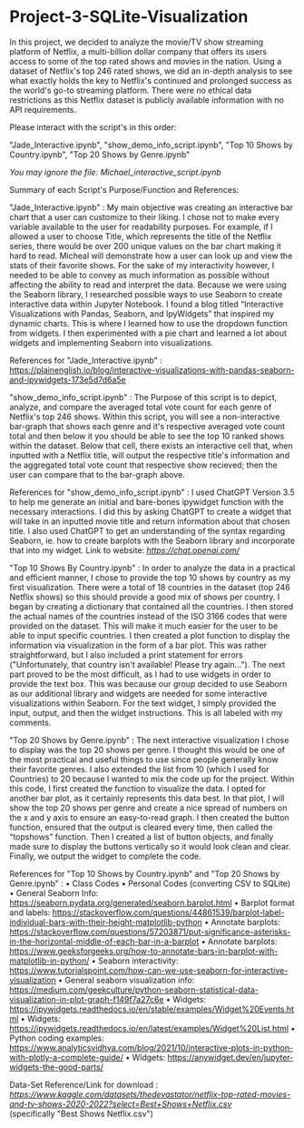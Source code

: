 # Project-3-SQLite-Visualization

In this project, we decided to analyze the movie/TV show streaming platform of Netflix, a multi-billion dollar company that offers its users
access to some of the top rated shows and movies in the nation. Using a dataset of Netflix's top 246 rated shows, we did an in-depth analysis
to see what exactly holds the key to Netflix's continued and prolonged success as the world's go-to streaming platform. 
There were no ethical data restrictions as this Netflix dataset is publicly available information with no API requirements.

Please interact with the script's in this order:

"Jade_Interactive.ipynb", 
"show_demo_info_script.ipynb", 
"Top 10 Shows by Country.ipynb", 
"Top 20 Shows by Genre.ipynb"

*You may ignore the file: Michael_interactive_script.ipynb*

Summary of each Script's Purpose/Function and References:

"Jade_Interactive.ipynb" : My main objective was creating an interactive bar chart that a user can customize to their liking. I chose not to make every variable available to the user for readability purposes. For example, if I allowed a user to choose Title, which represents the title of the Netflix series, there would be over 200 unique values on the bar chart making it hard to read. Micheal will demonstrate how a user can look up and view the stats of their favorite shows. For the sake of my interactivity however, I needed to be able to convey as much information as possible without affecting the ability to read and interpret the data. Because we were using the Seaborn library, I researched possible ways to use Seaborn to create interactive data within Jupyter Notebook. I found a blog titled “Interactive Visualizations with Pandas, Seaborn, and IpyWidgets” that inspired my dynamic charts. This is where I learned how to use the dropdown function from widgets. I then experimented with a pie chart and learned a lot about widgets and implementing Seaborn into visualizations.

References for "Jade_Interactive.ipynb" : https://plainenglish.io/blog/interactive-visualizations-with-pandas-seaborn-and-ipywidgets-173e5d7d6a5e 

"show_demo_info_script.ipynb" : The Purpose of this script is to depict, analyze, and compare the averaged total vote count for each genre of Netflix's top 246 shows.
Within this script, you will see a non-interactive bar-graph that shows each genre and it's respective averaged vote count total and then below it you should be able 
to see the top 10 ranked shows within the dataset. Below that cell, there exists an interactive cell that, when inputted with a Netflix title, will output the respective
title's information and the aggregated total vote count that respective show recieved; then the user can compare that to the bar-graph above. 

References for "show_demo_info_script.ipynb" : I used ChatGPT Version 3.5 to help me generate an initial and bare-bones ipywidget function with the necessary interactions. I did this by asking ChatGPT to create a widget that will take in an inputted movie title 
and return information about that chosen title. I also used ChatGPT to get an understanding of the syntax regarding Seaborn, ie. how to create barplots
with the Seaborn library and incorporate that into my widget. Link to website: *https://chat.openai.com/*

"Top 10 Shows By Country.ipynb" : In order to analyze the data in a practical and efficient manner, I chose to provide the top 10 shows by country as my first visualization. There were a total of 18 countries in the dataset (top 246 Netflix shows) so this should provide a good mix of shows per country. I began by creating a dictionary that contained all the countries. I then stored the actual names of the countries instead of the ISO 3166 codes that were provided on the dataset. This will make it much easier for the user to be able to input specific countries.
  I then created a plot function to display the information via visualization in the form of a bar plot. This was rather straightforward, but I also included a print statement for errors ("Unfortunately, that country isn't available! Please try again...").
  The next part proved to be the most difficult, as I had to use widgets in order to provide the text box. This was because our group decided to use Seaborn as our additional library and widgets are needed for some interactive visualizations within Seaborn. For the text widget, I simply provided the input, output, and then the widget instructions. This is all labeled with my comments.

"Top 20 Shows by Genre.ipynb" : The next interactive visualization I chose to display was the top 20 shows per genre. I thought this would be one of the most practical and useful things to use since people generally know their favorite genres. I also extended the list from 10 (which I used for Countries) to 20 because I wanted to mix the code up for the project. Within this code, I first created the function to visualize the data. I opted for another bar plot, as it certainly represents this data best. In that plot, I will show the top 20 shows per genre and create a nice spread of numbers on the x and y axis to ensure an easy-to-read graph.
  I then created the button function, ensured that the output is cleared every time, then called the “topshows” function. Then I created a list of button objects, and finally made sure to display the buttons vertically so it would look clean and clear. Finally, we output the widget to complete the code.


References for "Top 10 Shows by Country.ipynb" and "Top 20 Shows by Genre.ipynb" :
•	Class Codes
•	Personal Codes (converting CSV to SQLite)
•	General Seaborn Info: https://seaborn.pydata.org/generated/seaborn.barplot.html
•	Barplot format and labels: https://stackoverflow.com/questions/44861539/barplot-label-individual-bars-with-their-height-matplotlib-python
•	Annotate barplots: https://stackoverflow.com/questions/57203871/put-significance-asterisks-in-the-horizontal-middle-of-each-bar-in-a-barplot
•	Annotate barplots: https://www.geeksforgeeks.org/how-to-annotate-bars-in-barplot-with-matplotlib-in-python/
•	Seaborn interactivity: https://www.tutorialspoint.com/how-can-we-use-seaborn-for-interactive-visualization
•	General seaborn visualization info: https://medium.com/geekculture/python-seaborn-statistical-data-visualization-in-plot-graph-f149f7a27c6e
•	Widgets: https://ipywidgets.readthedocs.io/en/stable/examples/Widget%20Events.html
•	Widgets: https://ipywidgets.readthedocs.io/en/latest/examples/Widget%20List.html
•	Python coding examples: https://www.analyticsvidhya.com/blog/2021/10/interactive-plots-in-python-with-plotly-a-complete-guide/
•	Widgets: https://anywidget.dev/en/jupyter-widgets-the-good-parts/

Data-Set Reference/Link for download : *https://www.kaggle.com/datasets/thedevastator/netflix-top-rated-movies-and-tv-shows-2020-2022?select=Best+Shows+Netflix.csv*  
(specifically "Best Shows Netflix.csv")
